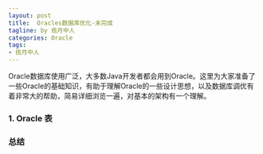 ```yaml
---
layout: post
title:  Oracles数据库优化-未完成
tagline: by 揽月中人
categories: Oracle
tags:
- 揽月中人
---
```

Oracle数据库使用广泛，大多数Java开发者都会用到Oracle。这里为大家准备了一些Oracle的基础知识，有助于理解Oracle的一些设计思想，以及数据库调优有着非常大的帮助，简易详细浏览一遍，对基本的架构有一个理解。
<!--more-->

### 1. Oracle 表



### 总结